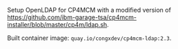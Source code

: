 Setup OpenLDAP for CP4MCM with a modified version of https://github.com/ibm-garage-tsa/cp4mcm-installer/blob/master/cp4m/ldap.sh.

Built container image: `quay.io/congxdev/cp4mcm-ldap:2.3`.